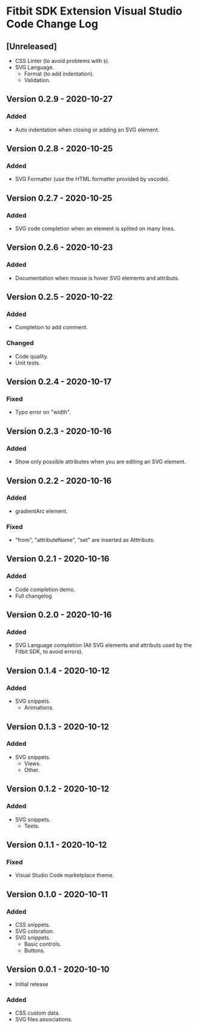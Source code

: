 # Fitbit SDK Extension Visual Studio Code Change Log

## [Unreleased]

- CSS Linter (to avoid problems with `$`).
- SVG Language.
    - Format (to add indentation).
    - Validation.

## Version 0.2.9 - 2020-10-27
### Added
- Auto indentation when closing or adding an SVG element.

## Version 0.2.8 - 2020-10-25
### Added
- SVG Formatter (use the HTML formatter provided by vscode).

## Version 0.2.7 - 2020-10-25
### Added
- SVG code completion when an element is splited on many lines.

## Version 0.2.6 - 2020-10-23
### Added
- Documentation when mouse is hover SVG elements and attributs.

## Version 0.2.5 - 2020-10-22
### Added
- Completion to add comment.
### Changed
- Code quality.
- Unit tests.

## Version 0.2.4 - 2020-10-17 
### Fixed
- Typo error on "width".

## Version 0.2.3 - 2020-10-16 
### Added
- Show only possible attributes when you are editing an SVG element.

## Version 0.2.2 - 2020-10-16 
### Added
- gradientArc element.
### Fixed
- "from", "attributeName", "set" are inserted as Atttributs.

## Version 0.2.1 - 2020-10-16 
### Added
- Code completion demo.
- Full changelog

## Version 0.2.0 - 2020-10-16 
### Added
- SVG Language completion (All SVG elements and attributs used by the Fitbit SDK, to avoid errors).

## Version 0.1.4 - 2020-10-12 
### Added
- SVG snippets.
    - Animations.

## Version 0.1.3 - 2020-10-12 
### Added
- SVG snippets.
    - Views.
    - Other.

## Version 0.1.2 - 2020-10-12 
### Added
- SVG snippets.
    - Texts.

## Version 0.1.1 - 2020-10-12 
### Fixed
- Visual Studio Code marketplace theme.

## Version 0.1.0 - 2020-10-11 
### Added
- CSS snippets.
- SVG coloration.
- SVG snippets.
    - Basic controls.
    - Buttons.

## Version 0.0.1 - 2020-10-10 
- Initial release
### Added
- CSS custom data.
- SVG files associations.